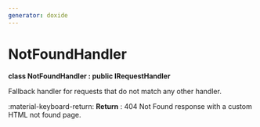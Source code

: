 ```yaml
---
generator: doxide
---
```



# NotFoundHandler

**class NotFoundHandler : public IRequestHandler**

Fallback handler for requests that do not match any other handler.

:material-keyboard-return: **Return**
:    404 Not Found response with a custom HTML not found page.


